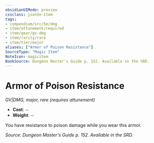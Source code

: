 ```yaml
---
obsidianUIMode: preview
cssclass: json5e-item
tags:
- compendium/src/5e/dmg
- item/attunement/required
- item/gear/gv-dmg
- item/rarity/rare
- item/tier/major
aliases: ["Armor of Poison Resistance"]
SourceType: "Magic Item"
NoteIcon: magicitem
BookSource: Dungeon Master's Guide p. 152. Available in the SRD.
---
```

# Armor of Poison Resistance
*GV|DMG, major, rare (requires attunement)*  

- **Cost**: ⏤
- **Weight**: ⏤

You have resistance to poison damage while you wear this armor.

*Source: Dungeon Master's Guide p. 152. Available in the SRD.*